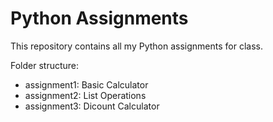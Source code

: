 # Python Assignments

This repository contains all my Python assignments for class.

Folder structure:
- assignment1: Basic Calculator
- assignment2: List Operations
- assignment3: Dicount Calculator 

